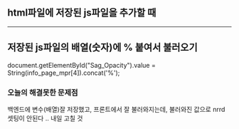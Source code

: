 ## html파일에 저장된 js파일을 추가할 때 
---

 <script>
      // mpr 편집값 추가
      s = document.createElement("script");
      s.type = "text/javascript";
      s.src = "data/" + rId + "/info/info-mpr.js";
      // Use any selector
      $("head").append(s);
</script>
    
    
## 저장된 js파일의 배열(숫자)에 % 붙여서 불러오기
  document.getElementById("Sag_Opacity").value = String(info_page_mpr[4]).concat('%');

### 오늘의 해결못한 문제점

백엔드에 변수(배열)잘 저장했고, 프론트에서 잘 불러와지는데,
불러와진 값으로 nrrd 셋팅이 안된다 .. 내일 고칠 것
